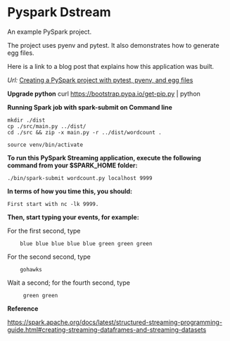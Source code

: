 # Pyspark Dstream

An example PySpark project.

The project uses pyenv and pytest.  It also demonstrates how to generate egg files.

Here is a link to a blog post that explains how this application was built.

_Url:_ [Creating a PySpark project with pytest, pyenv, and egg files](https://medium.com/@mrpowers/creating-a-pyspark-project-with-pytest-pyenv-and-egg-files-d2709eb1604c)

**Upgrade python**
curl https://bootstrap.pypa.io/get-pip.py | python


**Running Spark job with spark-submit on Command line**

    mkdir ./dist
    cp ./src/main.py ../dist/
    cd ./src && zip -x main.py -r ../dist/wordcount .

    source venv/bin/activate





**To run this PySpark Streaming application, execute the following command from your $SPARK_HOME folder:**

    ./bin/spark-submit wordcount.py localhost 9999

**In terms of how you time this, you should:**

    First start with nc -lk 9999.
  
 

**Then, start typing your events, for example:**

For the first second, type

        blue blue blue blue blue green green green

For the second second, type
    
        gohawks

Wait a second; for the fourth second, type
    
         green green


**Reference**

https://spark.apache.org/docs/latest/structured-streaming-programming-guide.html#creating-streaming-dataframes-and-streaming-datasets
